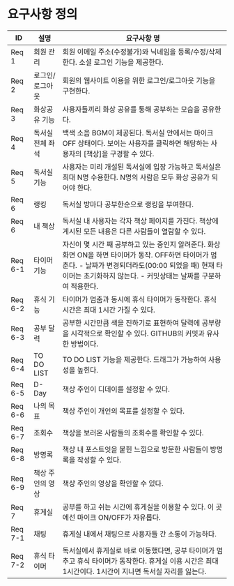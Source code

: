 # 요구사항 정의

| ID      | 설명             | 요구사항 명                                                  |
| ------- | ---------------- | ------------------------------------------------------------ |
| Req 1   | 회원 관리        | 회원 이메일 주소(수정불가)와 닉네임을 등록/수정/삭제 한다. 소셜 로그인 기능을 제공한다. |
| Req 2   | 로그인/로그아웃  | 회원의 웹사이트 이용을 위한 로그인/로그아웃 기능을 구현한다. |
| Req 3   | 화상공유 기능    | 사용자들끼리 화상 공유를 통해 공부하는 모습을 공유한다.      |
| Req 4   | 독서실 전체 좌석 | 백색 소음 BGM이 제공된다. 독서실 안에서는 마이크 OFF 상태이다. 보이는 사용자를 클릭하면 해당하는 사용자의 [책상]을 구경할  수 있다. |
| Req 5   | 독서실 기능      | 사용자는 미리 개설된 독서실에 입장 가능하고 독서실은 최대 N명 수용한다. N명의 사람은 모두 화상 공유가 되어야 한다. |
| Req 6   | 랭킹             | 독서실 방마다 공부한순으로 랭킹을 부여한다.                  |
| Req 6   | 내 책상          | 독서실 내 사용자는 각자 책상 페이지를 가진다. 책상에 게시된 모든 내용은 다른 사람들이 열람할 수 있다. |
| Req 6-1 | 타이머 기능      | 자신이 몇 시간 째 공부하고 있는 중인지 알려준다. 화상 화면  ON을 하면 타이머가 동작. OFF하면 타이머가 멈춘다.          - 날짜가 변경되더라도(00:00 되었을 때) 현재 타이머는 초기화하지 않는다.     - 커밋상태는 날짜를 구분하여 적용한다. |
| Req 6-2 | 휴식 기능        | 타이머가 멈춤과 동시에 휴식 타이머가 동작한다. 휴식 시간은 최대 1시간 가질 수 있다. |
| Req 6-3 | 공부 달력        | 공부한 시간만큼 색을 진하기로 표현하여 달력에 공부량을 시각적으로 확인할 수 있다. GITHUB의 커밋과 유사한 방법이다. |
| Req 6-4 | TO DO LIST       | TO DO LIST 기능을 제공한다. 드래그가 가능하여 사용성을 높힌다. |
| Req 6-5 | D-Day            | 책상 주인이 디데이를 설정할 수 있다.                         |
| Req 6-6 | 나의 목표        | 책상 주인이 개인의 목표를 설정할 수 있다.                    |
| Req 6-7 | 조회수           | 책상을 보러온 사람들의 조회수를 확인할 수 있다.              |
| Req 6-8 | 방명록           | 책상 내 포스트잇을 붙힌 느낌으로 방문한 사람들이 방명록을   작성할 수 있다. |
| Req 6-9 | 책상 주인의 영상 | 책상 주인의 영상을 확인할 수 있다.                           |
| Req 7   | 휴게실           | 공부를 하고 쉬는 시간에 휴게실을 이용할 수 있다. 이 곳에선 마이크 ON/OFF가 자유롭다. |
| Req 7-1 | 채팅             | 휴게실 내에서 채팅으로 사용자들 간 소통이 가능하다.          |
| Req 7-2 | 휴식 타이머      | 독서실에서 휴게실로 바로 이동했다면, 공부 타이머가 멈추고 휴식 타이머가 동작한다. 휴게실 이용 시간은 최대 1시간이다. 1시간이  지나면 독서실 자리를 잃는다. |
